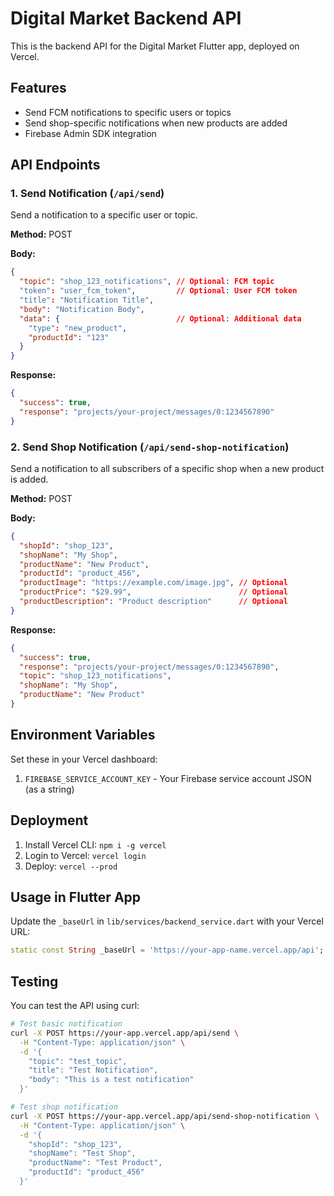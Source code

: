 # Digital Market Backend API

This is the backend API for the Digital Market Flutter app, deployed on Vercel.

## Features

- Send FCM notifications to specific users or topics
- Send shop-specific notifications when new products are added
- Firebase Admin SDK integration

## API Endpoints

### 1. Send Notification (`/api/send`)

Send a notification to a specific user or topic.

**Method:** POST

**Body:**
```json
{
  "topic": "shop_123_notifications", // Optional: FCM topic
  "token": "user_fcm_token",         // Optional: User FCM token
  "title": "Notification Title",
  "body": "Notification Body",
  "data": {                          // Optional: Additional data
    "type": "new_product",
    "productId": "123"
  }
}
```

**Response:**
```json
{
  "success": true,
  "response": "projects/your-project/messages/0:1234567890"
}
```

### 2. Send Shop Notification (`/api/send-shop-notification`)

Send a notification to all subscribers of a specific shop when a new product is added.

**Method:** POST

**Body:**
```json
{
  "shopId": "shop_123",
  "shopName": "My Shop",
  "productName": "New Product",
  "productId": "product_456",
  "productImage": "https://example.com/image.jpg", // Optional
  "productPrice": "$29.99",                        // Optional
  "productDescription": "Product description"      // Optional
}
```

**Response:**
```json
{
  "success": true,
  "response": "projects/your-project/messages/0:1234567890",
  "topic": "shop_123_notifications",
  "shopName": "My Shop",
  "productName": "New Product"
}
```

## Environment Variables

Set these in your Vercel dashboard:

1. `FIREBASE_SERVICE_ACCOUNT_KEY` - Your Firebase service account JSON (as a string)

## Deployment

1. Install Vercel CLI: `npm i -g vercel`
2. Login to Vercel: `vercel login`
3. Deploy: `vercel --prod`

## Usage in Flutter App

Update the `_baseUrl` in `lib/services/backend_service.dart` with your Vercel URL:

```dart
static const String _baseUrl = 'https://your-app-name.vercel.app/api';
```

## Testing

You can test the API using curl:

```bash
# Test basic notification
curl -X POST https://your-app.vercel.app/api/send \
  -H "Content-Type: application/json" \
  -d '{
    "topic": "test_topic",
    "title": "Test Notification",
    "body": "This is a test notification"
  }'

# Test shop notification
curl -X POST https://your-app.vercel.app/api/send-shop-notification \
  -H "Content-Type: application/json" \
  -d '{
    "shopId": "shop_123",
    "shopName": "Test Shop",
    "productName": "Test Product",
    "productId": "product_456"
  }'
```
